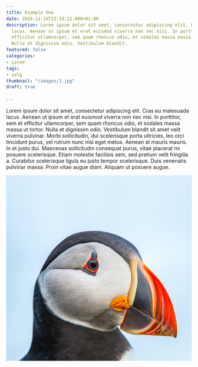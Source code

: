 ```yaml
---
title: Example One
date: 2020-11-16T13:33:12.000+01:00
description: Lorem ipsum dolor sit amet, consectetur adipiscing elit. Cras eu malesuada
  lacus. Aenean ut ipsum et erat euismod viverra non nec nisi. In porttitor, sem et
  efficitur ullamcorper, sem quam rhoncus odio, et sodales massa massa ut tortor.
  Nulla et dignissim odio. Vestibulum blandit.
featured: false
categories:
- Lorem
tags:
- salg
thumbnail: "/images/1.jpg"
draft: true

---
```

Lorem ipsum dolor sit amet, consectetur adipiscing elit. Cras eu malesuada lacus. Aenean ut ipsum et erat euismod viverra non nec nisi. In porttitor, sem et efficitur ullamcorper, sem quam rhoncus odio, et sodales massa massa ut tortor. Nulla et dignissim odio. Vestibulum blandit sit amet velit viverra pulvinar. Morbi sollicitudin, dui scelerisque porta ultricies, leo orci tincidunt purus, vel rutrum nunc nisi eget metus. Aenean at mauris mauris. In et justo dui. Maecenas sollicitudin consequat purus, vitae placerat mi posuere scelerisque. Etiam molestie facilisis sem, sed pretium velit fringilla a. Curabitur scelerisque ligula eu justo tempor scelerisque. Duis venenatis pulvinar massa. Proin vitae augue diam. Aliquam ut posuere augue.

![](/static/images/2.jpg)